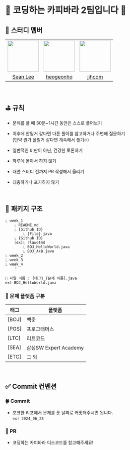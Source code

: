 
# 🐹 코딩하는 카피바라 2팀입니다 🐹

## 🐹 스터디 멤버

<table>
  <tr>
    <td align="center"><a href="https://github.com/lsh981127"><img src="https://avatars.githubusercontent.com/u/61014396?v=4" width="100px;" alt=""/>
    <td align="center"><a href="https://github.com/heogeonho"><img src="https://avatars.githubusercontent.com/u/111233054?v=4" width="100px;" alt=""/>
    <td align="center"><a href="https://github.com/jjhcom"><img src="https://avatars.githubusercontent.com/u/91904494?v=4" width="100px;" alt=""/>
  </tr>
    <tr>
    <td align="center"><a href="https://github.com/lsh981127" title="Code">Sean Lee</a></td>
    <td align="center"><a href="https://github.com/heogeonho" title="Code">heogeonho</a></td>
    <td align="center"><a href="https://github.com/jjhcom" title="Code">jjhcom</a></td>
  </tr>
</table>
<br>

## ⛳ 규칙

- 문제를 풀 때 30분~1시간 동안은 스스로 풀어보기

- 이후에 안될거 같다면 다른 풀이를 참고하거나 주변에 질문하기<br>
(만약 뭔가 풀릴거 같다면 계속해서 풀기🔥)

- 일반적인 비판이 아닌, 건강한 토론하기

- 하루에 몰아서 하지 않기

- 대면 스터디 전까지 PR 작성해서 올리기

- 대충하거나 포기하지 않기

<br>

## 📁 패키지 구조
```
⎿ week_1
	⎿ README.md
	⎿ {Github ID}
		⎿ {File}.java
	⎿ {Github ID}
    (ex)⎿ rlawotmd
		⎿ BOJ_HelloWorld.java
		⎿ BOJ_A+B.java
⎿ week_2
⎿ week_3
⎿ week_4
    ⋮
```
``📄 파일 이름 : {태그}_{문제 이름}.java``
<br>``ex) BOJ_HelloWorld.java``
<br>

### 📕 문제 플랫폼 구분

| 태그 | 플랫폼 |
|-----|----|
|[BOJ] | 백준 |
[PGS] | 프로그래머스 |
[LTC] | 리트코드 |
[SEA]  | 삼성SW Expert Academy |
[ETC] | 그 외 |
<br>

## ✅ Commit 컨벤션

### 🍀 Commit
- 포크한 리포에서 문제를 푼 날짜로 커밋해주시면 됩니다.
<br>``ex) 2024_06_28``


### 🌳 PR
- 코딩하는 카피바라 디스코드를 참고해주세요!
